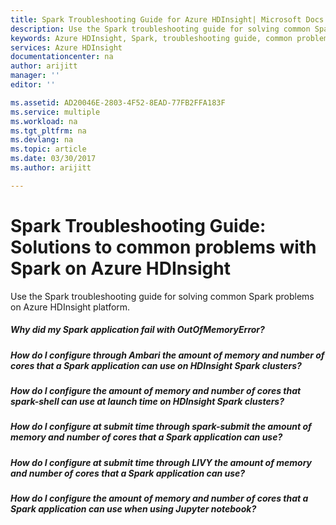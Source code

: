 ```yaml
---
title: Spark Troubleshooting Guide for Azure HDInsight| Microsoft Docs
description: Use the Spark troubleshooting guide for solving common Spark problems on Azure HDInsight platform.
keywords: Azure HDInsight, Spark, troubleshooting guide, common problems
services: Azure HDInsight
documentationcenter: na
author: arijitt
manager: ''
editor: ''

ms.assetid: AD20046E-2803-4F52-8EAD-77FB2FFA183F
ms.service: multiple
ms.workload: na
ms.tgt_pltfrm: na
ms.devlang: na
ms.topic: article
ms.date: 03/30/2017
ms.author: arijitt

---
```

# Spark Troubleshooting Guide: Solutions to common problems with Spark on Azure HDInsight
Use the Spark troubleshooting guide for solving common Spark problems on Azure HDInsight platform.

##### Why did my Spark application fail with OutOfMemoryError?

##### How do I configure through Ambari the amount of memory and number of cores that a Spark application can use on HDInsight Spark clusters? 

##### How do I configure the amount of memory and number of cores that spark-shell can use at launch time on HDInsight Spark clusters? 

##### How do I configure at submit time through spark-submit the amount of memory and number of cores that a Spark application can use? 

##### How do I configure at submit time through LIVY the amount of memory and number of cores that a Spark application can use? 

##### How do I configure the amount of memory and number of cores that a Spark application can use when using Jupyter notebook? 
